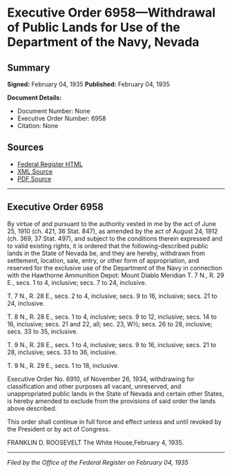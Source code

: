 # Executive Order 6958—Withdrawal of Public Lands for Use of the Department of the Navy, Nevada

## Summary

**Signed:** February 04, 1935
**Published:** February 04, 1935

**Document Details:**
- Document Number: None
- Executive Order Number: 6958
- Citation: None

## Sources
- [Federal Register HTML](https://www.presidency.ucsb.edu/documents/executive-order-6958-withdrawal-public-lands-for-use-the-department-the-navy-nevada)
- [XML Source](None)
- [PDF Source](None)

---

## Executive Order 6958

By virtue of and pursuant to the authority vested in me by the act of June 25, 1910 (ch. 421, 36 Stat. 847), as amended by the act of August 24, 1912 (ch. 369, 37 Stat. 497), and subject to the conditions therein expressed and to valid existing rights, it is ordered that the following-described public lands in the State of Nevada be, and they are hereby, withdrawn from settlement, location, sale, entry, or other form of appropriation, and reserved for the exclusive use of the Department of the Navy in connection with the Hawthorne Ammunition Depot:
Mount Diablo Meridian
T. 7 N., R. 29 E., secs. 1 to 4, inclusive;
secs. 7 to 24, inclusive.

T. 7 N., R. 28 E., secs. 2 to 4, inclusive;
secs. 9 to 16, inclusive;
secs. 21 to 24, inclusive.

T. 8 N., R. 28 E., secs. 1 to 4, inclusive;
secs. 9 to 12, inclusive;
secs. 14 to 16, inclusive;
secs. 21 and 22, all;
sec. 23, W½;
secs. 26 to 28, inclusive;
secs. 33 to 35, inclusive.

T. 9 N., R. 28 E., secs. 1 to 4, inclusive;
secs. 9 to 16, inclusive;
secs. 21 to 28, inclusive;
secs. 33 to 36, inclusive.

T. 9 N., R. 29 E., secs. 1 to 18, inclusive.

Executive Order No. 6910, of November 26, 1934, withdrawing for classification and other purposes all vacant, unreserved, and unappropriated public lands in the State of Nevada and certain other States, is hereby amended to exclude from the provisions of said order the lands above described.

This order shall continue in full force and effect unless and until revoked by the President or by act of Congress.

FRANKLIN D. ROOSEVELT
The White House,February 4, 1935.

---

*Filed by the Office of the Federal Register on February 04, 1935*
